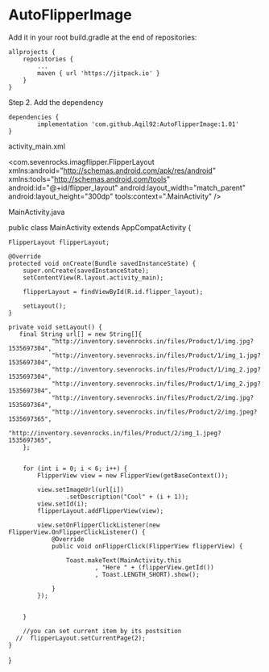 # AutoFlipperImage

Add it in your root build.gradle at the end of repositories:

	allprojects {
		repositories {
			...
			maven { url 'https://jitpack.io' }
		}
	}
Step 2. Add the dependency

	dependencies {
	        implementation 'com.github.Aqil92:AutoFlipperImage:1.01'
	}
  
  activity_main.xml
  <?xml version="1.0" encoding="utf-8"?>
<com.sevenrocks.imagflipper.FlipperLayout xmlns:android="http://schemas.android.com/apk/res/android"
    xmlns:tools="http://schemas.android.com/tools"
    android:id="@+id/flipper_layout"
    android:layout_width="match_parent"
    android:layout_height="300dp"
    tools:context=".MainActivity" />
 
 MainActivity.java
    
public class MainActivity extends AppCompatActivity {

    FlipperLayout flipperLayout;

    @Override
    protected void onCreate(Bundle savedInstanceState) {
        super.onCreate(savedInstanceState);
        setContentView(R.layout.activity_main);

        flipperLayout = findViewById(R.id.flipper_layout);

        setLayout();
    }

    private void setLayout() {
       final String url[] = new String[]{
                "http://inventory.sevenrocks.in/files/Product/1/img.jpg?1535697304",
                "http://inventory.sevenrocks.in/files/Product/1/img_1.jpg?1535697304",
                "http://inventory.sevenrocks.in/files/Product/1/img_2.jpg?1535697304",
                "http://inventory.sevenrocks.in/files/Product/1/img_2.jpg?1535697304",
                "http://inventory.sevenrocks.in/files/Product/2/img.jpg?1535697364",
                "http://inventory.sevenrocks.in/files/Product/2/img.jpeg?1535697365",
                "http://inventory.sevenrocks.in/files/Product/2/img_1.jpeg?1535697365",
        };


        for (int i = 0; i < 6; i++) {
            FlipperView view = new FlipperView(getBaseContext());

            view.setImageUrl(url[i])
                    .setDescription("Cool" + (i + 1));
            view.setId(i);
            flipperLayout.addFlipperView(view);

            view.setOnFlipperClickListener(new FlipperView.OnFlipperClickListener() {
                @Override
                public void onFlipperClick(FlipperView flipperView) {

                    Toast.makeText(MainActivity.this
                            , "Here " + (flipperView.getId())
                            , Toast.LENGTH_SHORT).show();

                }
            });


        }

        //you can set current item by its postsition
      //  flipperLayout.setCurrentPage(2);
    }
}
